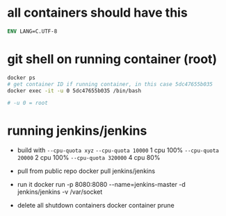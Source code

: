# all containers should have this

```Dockerfile
ENV LANG=C.UTF-8
```

# git shell on running container (root)

```sh
docker ps
# get container ID if running container, in this case 5dc47655b035
docker exec -it -u 0 5dc47655b035 /bin/bash

# -u 0 = root
```

# running jenkins/jenkins

- build with `--cpu-quota xyz`
  `--cpu-quota 10000` 1 cpu 100%
  `--cpu-quota 20000` 2 cpu 100%
  `--cpu-quota 320000` 4 cpu 80%

- pull from public repo
  docker pull jenkins/jenkins

- run it
  docker run -p 8080:8080 --name=jenkins-master -d jenkins/jenkins -v
  /var/socket

- delete all shutdown containers
  docker container prune
